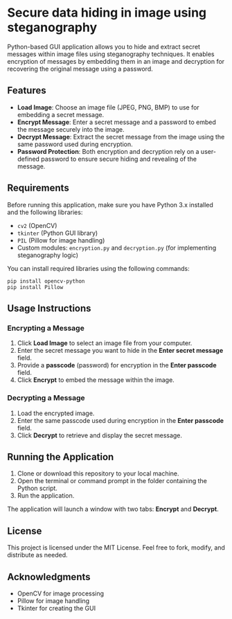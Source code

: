 # Secure data hiding in image using steganography
Python-based GUI application allows you to hide and extract secret messages within image files using steganography techniques. It enables encryption of messages by embedding them in an image and decryption for recovering the original message using a password.

## Features

- **Load Image**: Choose an image file (JPEG, PNG, BMP) to use for embedding a secret message.
- **Encrypt Message**: Enter a secret message and a password to embed the message securely into the image.
- **Decrypt Message**: Extract the secret message from the image using the same password used during encryption.
- **Password Protection**: Both encryption and decryption rely on a user-defined password to ensure secure hiding and revealing of the message.

## Requirements

Before running this application, make sure you have Python 3.x installed and the following libraries:

- `cv2` (OpenCV)
- `tkinter` (Python GUI library)
- `PIL` (Pillow for image handling)
- Custom modules: `encryption.py` and `decryption.py` (for implementing steganography logic)

You can install required libraries using the following commands:

```
pip install opencv-python
pip install Pillow
```

## Usage Instructions

### Encrypting a Message
1. Click **Load Image** to select an image file from your computer.
2. Enter the secret message you want to hide in the **Enter secret message** field.
3. Provide a **passcode** (password) for encryption in the **Enter passcode** field.
4. Click **Encrypt** to embed the message within the image.

### Decrypting a Message
1. Load the encrypted image.
2. Enter the same passcode used during encryption in the **Enter passcode** field.
3. Click **Decrypt** to retrieve and display the secret message.

## Running the Application

1. Clone or download this repository to your local machine.
2. Open the terminal or command prompt in the folder containing the Python script.
3. Run the application.
   
The application will launch a window with two tabs: **Encrypt** and **Decrypt**.

## License

This project is licensed under the MIT License. Feel free to fork, modify, and distribute as needed.

## Acknowledgments

- OpenCV for image processing
- Pillow for image handling
- Tkinter for creating the GUI

